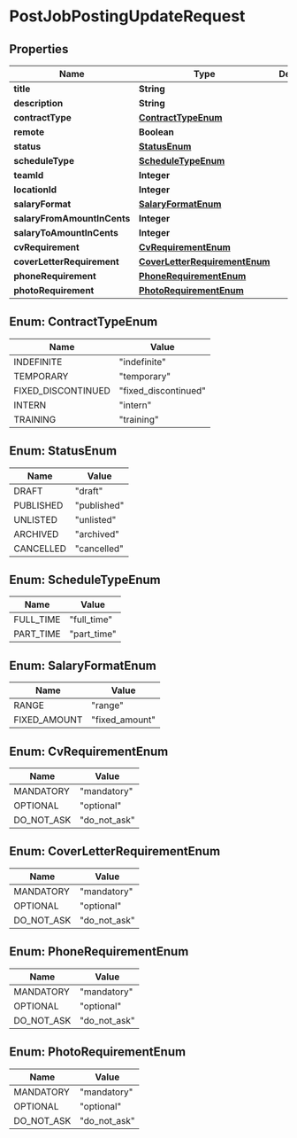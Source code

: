 

# PostJobPostingUpdateRequest


## Properties

| Name | Type | Description | Notes |
|------------ | ------------- | ------------- | -------------|
|**title** | **String** |  |  [optional] |
|**description** | **String** |  |  [optional] |
|**contractType** | [**ContractTypeEnum**](#ContractTypeEnum) |  |  [optional] |
|**remote** | **Boolean** |  |  [optional] |
|**status** | [**StatusEnum**](#StatusEnum) |  |  [optional] |
|**scheduleType** | [**ScheduleTypeEnum**](#ScheduleTypeEnum) |  |  [optional] |
|**teamId** | **Integer** |  |  [optional] |
|**locationId** | **Integer** |  |  [optional] |
|**salaryFormat** | [**SalaryFormatEnum**](#SalaryFormatEnum) |  |  [optional] |
|**salaryFromAmountInCents** | **Integer** |  |  [optional] |
|**salaryToAmountInCents** | **Integer** |  |  [optional] |
|**cvRequirement** | [**CvRequirementEnum**](#CvRequirementEnum) |  |  [optional] |
|**coverLetterRequirement** | [**CoverLetterRequirementEnum**](#CoverLetterRequirementEnum) |  |  [optional] |
|**phoneRequirement** | [**PhoneRequirementEnum**](#PhoneRequirementEnum) |  |  [optional] |
|**photoRequirement** | [**PhotoRequirementEnum**](#PhotoRequirementEnum) |  |  [optional] |



## Enum: ContractTypeEnum

| Name | Value |
|---- | -----|
| INDEFINITE | &quot;indefinite&quot; |
| TEMPORARY | &quot;temporary&quot; |
| FIXED_DISCONTINUED | &quot;fixed_discontinued&quot; |
| INTERN | &quot;intern&quot; |
| TRAINING | &quot;training&quot; |



## Enum: StatusEnum

| Name | Value |
|---- | -----|
| DRAFT | &quot;draft&quot; |
| PUBLISHED | &quot;published&quot; |
| UNLISTED | &quot;unlisted&quot; |
| ARCHIVED | &quot;archived&quot; |
| CANCELLED | &quot;cancelled&quot; |



## Enum: ScheduleTypeEnum

| Name | Value |
|---- | -----|
| FULL_TIME | &quot;full_time&quot; |
| PART_TIME | &quot;part_time&quot; |



## Enum: SalaryFormatEnum

| Name | Value |
|---- | -----|
| RANGE | &quot;range&quot; |
| FIXED_AMOUNT | &quot;fixed_amount&quot; |



## Enum: CvRequirementEnum

| Name | Value |
|---- | -----|
| MANDATORY | &quot;mandatory&quot; |
| OPTIONAL | &quot;optional&quot; |
| DO_NOT_ASK | &quot;do_not_ask&quot; |



## Enum: CoverLetterRequirementEnum

| Name | Value |
|---- | -----|
| MANDATORY | &quot;mandatory&quot; |
| OPTIONAL | &quot;optional&quot; |
| DO_NOT_ASK | &quot;do_not_ask&quot; |



## Enum: PhoneRequirementEnum

| Name | Value |
|---- | -----|
| MANDATORY | &quot;mandatory&quot; |
| OPTIONAL | &quot;optional&quot; |
| DO_NOT_ASK | &quot;do_not_ask&quot; |



## Enum: PhotoRequirementEnum

| Name | Value |
|---- | -----|
| MANDATORY | &quot;mandatory&quot; |
| OPTIONAL | &quot;optional&quot; |
| DO_NOT_ASK | &quot;do_not_ask&quot; |



